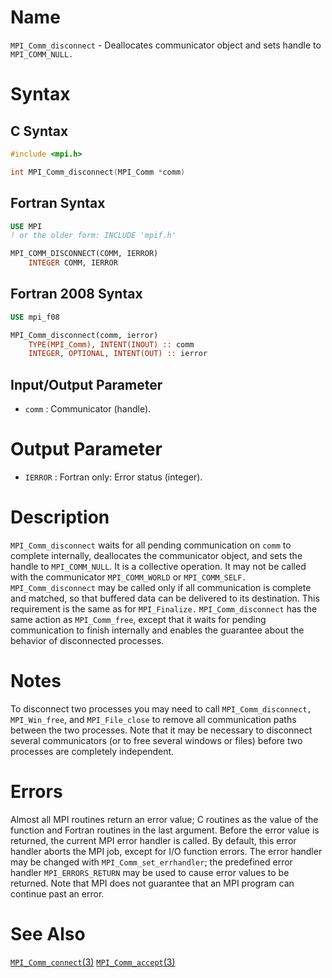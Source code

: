 # Name

`MPI_Comm_disconnect` - Deallocates communicator object and sets
handle to `MPI_COMM_NULL.`

# Syntax

## C Syntax

```c
#include <mpi.h>

int MPI_Comm_disconnect(MPI_Comm *comm)
```

## Fortran Syntax

```fortran
USE MPI
! or the older form: INCLUDE 'mpif.h'

MPI_COMM_DISCONNECT(COMM, IERROR)
    INTEGER	COMM, IERROR 
```

## Fortran 2008 Syntax

```fortran
USE mpi_f08

MPI_Comm_disconnect(comm, ierror)
    TYPE(MPI_Comm), INTENT(INOUT) :: comm
    INTEGER, OPTIONAL, INTENT(OUT) :: ierror
```

## Input/Output Parameter

* `comm` : Communicator (handle).

# Output Parameter

* `IERROR` : Fortran only: Error status (integer).

# Description

`MPI_Comm_disconnect` waits for all pending communication on `comm` to
complete internally, deallocates the communicator object, and sets the
handle to `MPI_COMM_NULL`. It is a collective operation.
It may not be called with the communicator `MPI_COMM_WORLD` or
`MPI_COMM_SELF.`
`MPI_Comm_disconnect` may be called only if all communication is complete
and matched, so that buffered data can be delivered to its destination.
This requirement is the same as for `MPI_Finalize.`
`MPI_Comm_disconnect` has the same action as `MPI_Comm_free`, except that it
waits for pending communication to finish internally and enables the
guarantee about the behavior of disconnected processes.

# Notes

To disconnect two processes you may need to call `MPI_Comm_disconnect,`
`MPI_Win_free`, and `MPI_File_close` to remove all communication paths
between the two processes. Note that it may be necessary to disconnect
several communicators (or to free several windows or files) before two
processes are completely independent.

# Errors

Almost all MPI routines return an error value; C routines as the value
of the function and Fortran routines in the last argument.
Before the error value is returned, the current MPI error handler is
called. By default, this error handler aborts the MPI job, except for
I/O function errors. The error handler may be changed with
`MPI_Comm_set_errhandler`; the predefined error handler `MPI_ERRORS_RETURN`
may be used to cause error values to be returned. Note that MPI does not
guarantee that an MPI program can continue past an error.

# See Also

[`MPI_Comm_connect`(3)](./?file=MPI_Comm_connect.md)
[`MPI_Comm_accept`(3)](./?file=MPI_Comm_accept.md)
